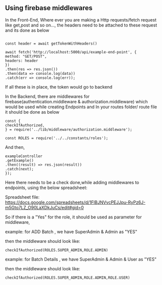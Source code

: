 ## Using firebase middlewares

In the Front-End, Where ever you are making a Http requests/fetch request like get,post and so on..., the headers need to be attached to these request and its done as below

```import {getTokenWithHeaders} from '../../firebase/getTokenWithHeaders'

const header = await getTokenWithHeaders()

await fetch('http://localhost:5000/api/example-end-point', {
method: "GET/POST",
headers: header
})
.then(res => res.json())
.then(data => console.log(data))
.catch(err => console.log(err));
```

If all these is in place, the token would go to backend

In the Backend, there are middlewares for firebase(authentication.middleware & authorization.middleware) which would be used while creating Endpoints and In your routes folder/ route file it should be done as below

```const exampleController = require('../controllers/example.controller');
const {
checkIfAuthorized,
} = require('../lib/middleware/authorization.middleware');

const ROLES = require('../../constants/roles');
```

And then,

```router.get('/',checkIfAuthorized(ROLES.SUPER_ADMIN),(req, res, next) => {
exampleController
.getExample()
.then((result) => res.json(result))
.catch(next);
});
```

Here there needs to be a check done,while adding middlewares to endpoints, using the below spreadsheet:

Spreadsheet file:
https://docs.google.com/spreadsheets/d/1FlBJNVvcPEJJpu-RyPz6J-m5Gto7LZ_O90LaXDkJuCs/edit#gid=0

So if there is a "Yes" for the role, it should be used as parameter for middleware,

example: for ADD Batch , we have SuperAdmin & Admin as "YES"

then the middleware should look like:

`checkIfAuthorized(ROLES.SUPER_ADMIN,ROLE.ADMIN)`

example: for Batch Details , we have SuperAdmin & Admin & User as "YES"

then the middleware should look like:

`checkIfAuthorized(ROLES.SUPER_ADMIN,ROLE.ADMIN,ROLE.USER)`
